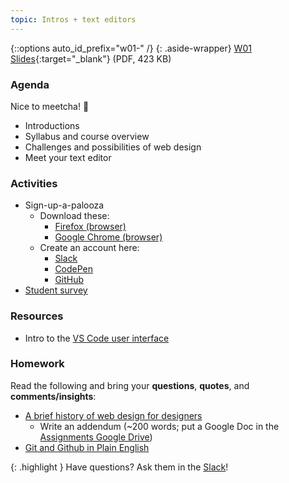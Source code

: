 ```yaml
---
topic: Intros + text editors
---
```


{::options auto_id_prefix="w01-" /}
{: .aside-wrapper}
<span class="highlighter">
[W01 Slides](files/w01.min.pdf){:target="_blank"} (PDF, 423 KB)
</span>

### Agenda
Nice to meetcha! <span class="text-larger emoji">👋</span>

- Introductions
- Syllabus and course overview
- Challenges and possibilities of web design
- Meet your text editor


### Activities
- Sign-up-a-palooza
    - Download these:
        - [Firefox (browser)](https://www.mozilla.org/en-US/firefox/new/)
        - [Google Chrome (browser)](https://www.google.com/chrome/)
    - Create an account here:
        - [Slack](https://join.slack.com/t/mica-web/shared_invite/enQtNzQ0Mzc2MDA0NzQzLWY4Njk3MTEyMDE3ZjljZjVkZTc2YTE3NTZlNmZmMDY0NDhmYjI0N2Y1NjRkZjNkOTY4YTdhZmMxYTc5ODc2NTI)
        - [CodePen](http://codepen.io/)
        - [GitHub](https://github.com/)
- [Student survey](https://forms.gle/DZzZy5Gqd6MnSA586)


### Resources
- Intro to the [VS Code user interface](https://code.visualstudio.com/docs/getstarted/userinterface)


### Homework
Read the following and bring your **questions**, **quotes**, and **comments/insights**:
- [A brief history of web design for designers](http://blog.froont.com/brief-history-of-web-design-for-designers/)
    - Write an addendum (~200 words; put a Google Doc in the [Assignments Google Drive](https://drive.google.com/drive/folders/1W1ytjoSXqvBVXRDZ41VJo4ro16JKpcoM?usp=sharing))
- [Git and Github in Plain English](https://blog.red-badger.com/2016/11/29/gitgithub-in-plain-english)

{: .highlight }
Have questions? Ask them in the [Slack](https://mica-web.slack.com/)!
